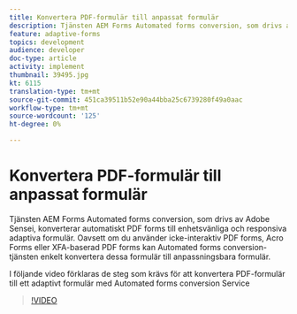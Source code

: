 ```yaml
---
title: Konvertera PDF-formulär till anpassat formulär
description: Tjänsten AEM Forms Automated forms conversion, som drivs av Adobe Sensei, konverterar automatiskt PDF forms till enhetsvänliga och responsiva adaptiva formulär. Oavsett om du använder icke-interaktiv PDF forms, Acro Forms eller XFA-baserad PDF forms kan Automated forms conversion-tjänsten enkelt konvertera dessa formulär till anpassningsbara formulär.
feature: adaptive-forms
topics: development
audience: developer
doc-type: article
activity: implement
thumbnail: 39495.jpg
kt: 6115
translation-type: tm+mt
source-git-commit: 451ca39511b52e90a44bba25c6739280f49a0aac
workflow-type: tm+mt
source-wordcount: '125'
ht-degree: 0%

---
```


# Konvertera PDF-formulär till anpassat formulär

Tjänsten AEM Forms Automated forms conversion, som drivs av Adobe Sensei, konverterar automatiskt PDF forms till enhetsvänliga och responsiva adaptiva formulär. Oavsett om du använder icke-interaktiv PDF forms, Acro Forms eller XFA-baserad PDF forms kan Automated forms conversion-tjänsten enkelt konvertera dessa formulär till anpassningsbara formulär.

I följande video förklaras de steg som krävs för att konvertera PDF-formulär till ett adaptivt formulär med Automated forms conversion Service

>[!VIDEO](https://video.tv.adobe.com/v/39495/?quality=9&learn=on)

